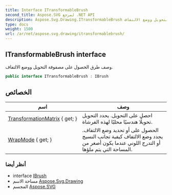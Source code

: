 ```yaml
---
title: Interface ITransformableBrush
second_title: Aspose.SVG لمرجع .NET API
description: Aspose.Svg.Drawing.ITransformableBrush واجهه المستخدم. وصف طرق الحصول على مصفوفة التحويل ووضع الالتفاف.
type: docs
weight: 1500
url: /ar/net/aspose.svg.drawing/itransformablebrush/
---
```

## ITransformableBrush interface

وصف طرق الحصول على مصفوفة التحويل ووضع الالتفاف.

```csharp
public interface ITransformableBrush : IBrush
```

## الخصائص

| اسم | وصف |
| --- | --- |
| [TransformationMatrix](../../aspose.svg.drawing/itransformablebrush/transformationmatrix/) { get; } | احصل على التحويل. يحدد التحويل تحويلًا هندسيًا محليًا لهذه الفرشاة. |
| [WrapMode](../../aspose.svg.drawing/itransformablebrush/wrapmode/) { get; } | الحصول على أو تحديد وضع الالتفاف. يحدد وضع الالتفاف كيفية تجانب النسيج أو التدرج اللوني عندما يكون أصغر من المساحة التي يتم ملؤها. |

### أنظر أيضا

* interface [IBrush](../ibrush/)
* مساحة الاسم [Aspose.Svg.Drawing](../../aspose.svg.drawing/)
* المجسم [Aspose.SVG](../../)


